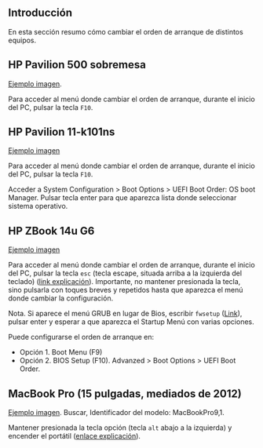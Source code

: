 ## Introducción

En esta sección resumo cómo cambiar el orden de arranque de distintos equipos.

## HP Pavilion 500 sobremesa

[Ejemplo imagen](https://support.hp.com/es-es/product/product-specs/hp-pavilion-500-200-desktop-pc-series/model/6846587).

Para acceder al menú donde cambiar el orden de arranque, durante el inicio del PC, pulsar la tecla `F10`.

## HP Pavilion 11-k101ns

[Ejemplo imagen](https://www.fnac.es/Convertible-2-en-1-HP-Pavilion-x360-11-k101ns-Ordenador-portatil-PC-Portatil/a1155195)

Para acceder al menú donde cambiar el orden de arranque, durante el inicio del PC, pulsar la tecla `F10`.

Acceder a System Configuration > Boot Options > UEFI Boot Order: OS boot Manager. Pulsar tecla enter para que aparezca lista donde seleccionar sistema operativo.

## HP ZBook 14u G6

[Ejemplo imagen](https://support.hp.com/mx-es/document/c06337099)

Para acceder al menú donde cambiar el orden de arranque, durante el inicio del PC, pulsar la tecla `esc` (tecla escape, situada arriba a la izquierda del teclado) ([link explicación](https://tecnobits.com/como-iniciar-la-bios-en-un-hp-zbook/)). Importante, no mantener presionada la tecla, sino pulsarla con toques breves y repetidos hasta que aparezca el menú donde cambiar la configuración.

Nota. Si aparece el menú GRUB en lugar de Bios, escribir `fwsetup` ([Link](https://askubuntu.com/questions/318796/when-trying-to-enter-bios-gnu-grub-screen-appears)), pulsar enter y esperar a que aparezca el Startup Menú con varias opciones.

Puede configurarse el orden de arranque en:

- Opción 1. Boot Menu (F9)
- Opción 2. BIOS Setup (F10). Advanzed > Boot Options > UEFI Boot Order.

## MacBook Pro (15 pulgadas, mediados de 2012)

[Ejemplo imagen](https://support.apple.com/es-es/HT201300). Buscar, Identificador del modelo: MacBookPro9,1.

Mantener presionada la tecla opción (tecla `alt` abajo a la izquierda) y encender el portátil ([enlace explicación](https://support.apple.com/es-es/guide/mac-help/mchlp1034/14.0/mac/14.0)).
